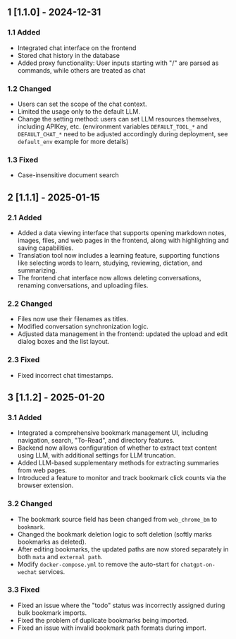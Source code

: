 ## 1 [1.1.0] - 2024-12-31

### 1.1 Added

- Integrated chat interface on the frontend
- Stored chat history in the database
- Added proxy functionality: User inputs starting with "/" are parsed as commands, while others are treated as chat

### 1.2 Changed

- Users can set the scope of the chat context.
- Limited the usage only to the default LLM.
- Change the setting method: users can set LLM resources themselves, including APIKey, etc. (environment variables `DEFAULT_TOOL_*` and `DEFAULT_CHAT_*` need to be adjusted accordingly during deployment, see `default_env` example for more details)
### 1.3 Fixed

- Case-insensitive document search

## 2 [1.1.1] - 2025-01-15

### 2.1 Added

- Added a data viewing interface that supports opening markdown notes, images, files, and web pages in the frontend, along with highlighting and saving capabilities.
- Translation tool now includes a learning feature, supporting functions like selecting words to learn, studying, reviewing, dictation, and summarizing.
- The frontend chat interface now allows deleting conversations, renaming conversations, and uploading files.

### 2.2 Changed

- Files now use their filenames as titles.
- Modified conversation synchronization logic.
- Adjusted data management in the frontend: updated the upload and edit dialog boxes and the list layout.

### 2.3 Fixed

- Fixed incorrect chat timestamps.


## 3 [1.1.2] - 2025-01-20

### 3.1 Added

- Integrated a comprehensive bookmark management UI, including navigation, search, "To-Read", and directory features.
- Backend now allows configuration of whether to extract text content using LLM, with additional settings for LLM truncation.
- Added LLM-based supplementary methods for extracting summaries from web pages.
- Introduced a feature to monitor and track bookmark click counts via the browser extension.  

### 3.2 Changed

- The bookmark source field has been changed from `web_chrome_bm` to `bookmark`.
- Changed the bookmark deletion logic to soft deletion (softly marks bookmarks as deleted).
- After editing bookmarks, the updated paths are now stored separately in both `mata` and `external path`.  
- Modify `docker-compose.yml` to remove the auto-start for `chatgpt-on-wechat` services.

### 3.3 Fixed

- Fixed an issue where the "todo" status was incorrectly assigned during bulk bookmark imports.
- Fixed the problem of duplicate bookmarks being imported.
- Fixed an issue with invalid bookmark path formats during import.